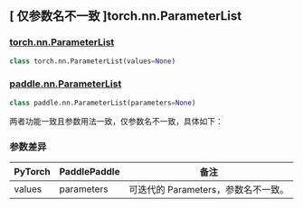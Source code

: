 ## [ 仅参数名不一致 ]torch.nn.ParameterList
### [torch.nn.ParameterList](https://pytorch.org/docs/stable/generated/torch.nn.ParameterList.html?highlight=nn+parameterlist#torch.nn.ParameterList)

```python
class torch.nn.ParameterList(values=None)
```

### [paddle.nn.ParameterList](https://www.paddlepaddle.org.cn/documentation/docs/zh/develop/api/paddle/nn/ParameterList_cn.html#parameterlist)

```python
class paddle.nn.ParameterList(parameters=None)
```
两者功能一致且参数用法一致，仅参数名不一致，具体如下：

### 参数差异
| PyTorch       | PaddlePaddle | 备注                                                   |
| ------------- | ------------ | ------------------------------------------------------ |
| values        | parameters   | 可迭代的 Parameters，参数名不一致。                   |
